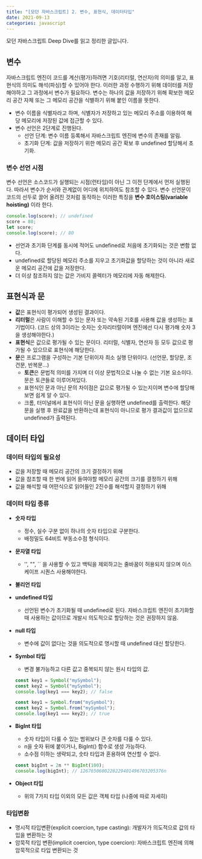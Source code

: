 ```yaml
---
title: "[모던 자바스크립트] 2. 변수, 표현식, 데이터타입"
date: 2021-09-13
categories: javascript
---
```


모던 자바스크립트 Deep Dive를 읽고 정리한 글입니다.

## 변수

자바스크립트 엔진이 코드를 계산(평가)하려면 기호(리터럴, 연산자)의 의미를 알고, 표현식의 의미도 해석(파싱)할 수 있어야 한다. 이러한 과정 수행하기 위해 데이터를 저장해야하고 그 과정에서 변수가 필요하다.
변수는 하나의 값을 저장하기 위해 확보한 메모리 공간 자체 또는 그 메모리 공간을 식별하기 위해 붙인 이름을 뜻한다.

- 변수 이름을 식별자라고 하며, 식별자가 저장하고 있는 메모리 주소를 이용하여 해당 메모리에 저장된 값에 접근할 수 있다.
- 변수 선언은 2단계로 진행된다.
  - 선언 단계: 변수 이름 등록해서 자바스크립트 엔진에 변수의 존재를 알림.
  - 초기화 단계: 값을 저장하기 위한 메모리 공간 확보 후 undefined 할당해서 초기화.

### 변수 선언 시점

변수 선언은 소스코드가 실행되는 시점(런타임)이 아닌 그 이전 단계에서 먼저 실행된다. 따라서 변수가 순서와 관계없이 어디에 위치하여도 참조할 수 있다.
변수 선언문이 코드의 선두로 끌어 올려진 것처럼 동작하는 이러한 특징을 **변수 호이스팅(variable hoisting)** 이라 한다.

```javascript
console.log(score); // undefined
score = 80;
let score;
console.log(score); // 80
```

- 선언과 초기화 단계를 동시에 적어도 undefined로 처음에 초기화되는 것은 변함 없다.
- undefined로 할당된 메모리 주소를 지우고 초기화값을 할당하는 것이 아니라 새로운 메모리 공간에 값을 저장한다.
- 더 이상 참조하지 않는 값은 가비지 콜렉터가 메모리에 자동 해제한다.

## 표현식과 문

- **값**은 표현식이 평가되어 생성된 결과이다.
- **리터럴**은 사람이 이해할 수 있는 문자 또는 약속된 기호를 사용해 값을 생성하는 표기법이다. (코드 상의 3이라는 숫자는 숫자리터럴이며 엔진에선 다시 평가해 숫자 3을 생성해야한다.)
- **표현식**은 값으로 평가될 수 있는 문이다. 리터럴, 식별자, 연산자 등 모두 값으로 평가될 수 있으므로 표현식에 해당한다.
- **문**은 프로그램을 구성하는 기본 단위이자 최소 실행 단위이다. (선언문, 할당문, 조건문, 반복문...)
  - **토큰**은 문법적 의미를 가지며 더 이상 문법적으로 나눌 수 없는 기본 요소이다. 문은 토큰들로 이루어져있다.
  - 표현식인 문과 아닌 문의 차이점은 값으로 평가될 수 있는지이며 변수에 할당해보면 쉽게 알 수 있다.
  - 크롬, 터미널에서 표현식이 아닌 문을 실행하면 undefined를 출력한다. 해당 문을 실행 후 완료값을 반환하는데 표현식이 아니므로 평가 결과값이 없으므로 undefined가 출력된다.

## 데이터 타입

### 데이터 타입의 필요성

- 값을 저장할 때 메모리 공간의 크기 결정하기 위해
- 값을 참조할 때 한 번에 읽어 들여야할 메모리 공간의 크기를 결정하기 위해
- 값을 해석할 때 어떤식으로 읽어들인 2진수를 해석할지 결정하기 위해

### 데이터 타입 종류

- **숫자 타입**
  - 정수, 실수 구분 없이 하나의 숫자 타입으로 구분한다.
  - 배정밀도 64비트 부동소수점 형식이다.
- **문자열 타입**
  - '', "", `` 을 사용할 수 있고 백틱을 제외하고는 줄바꿈이 허용되지 않으며 이스케이프 시퀀스 사용해야한다.
- **불리언 타입**
- **undefined 타입**
  - 선언된 변수가 초기화될 때 undefined로 된다. 자바스크립트 엔진이 초기화할 때 사용하는 값이므로 개발시 의도적으로 할당하는 것은 권장하지 않음.
- **null 타입**
  - 변수에 값이 없다는 것을 의도적으로 명시할 때 undefined 대신 할당한다.
- **Symbol 타입**

  - 변경 불가능하고 다른 값고 중복되지 않는 원시 타입의 값.

  ```javascript
  const key1 = Symbol("mySymbol");
  const key2 = Symbol("mySymbol");
  console.log(key1 === key2); // false

  const key1 = Symbol.from("mySymbol");
  const key2 = Symbol.from("mySymbol");
  console.log(key1 === key2); // true
  ```

- **BigInt 타입**
  - 숫자 타입이 다룰 수 있는 범위보다 큰 숫자를 다룰 수 있다.
  - n을 숫자 뒤에 붙이거나, BigInt() 함수로 생성 가능하다.
  - 소수점 이하는 생략되고, 숫타 타입과 혼용하여 연산할 수 없다.
  ```javascript
  const bigInt = 2n ** BigInt(100);
  console.log(bigInt); // 1267650600228229401496703205376n
  ```
- **Object 타입**
  - 위의 7가지 타입 이외의 모든 값은 객체 타입 (나중에 따로 자세히)

### 타입변환

- 명시적 타입변환(explicit coercion, type casting): 개발자가 의도적으로 값의 타입을 변환하는 것
- 암묵적 타입 변환(implicit coercion, type coercion): 자바스크립트 엔진에 의해 암묵적으로 타입 변환되는 것
